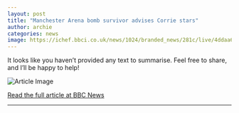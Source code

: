 ```yaml
---
layout: post
title: "Manchester Arena bomb survivor advises Corrie stars"
author: archie
categories: news
image: https://ichef.bbci.co.uk/news/1024/branded_news/281c/live/4ddaa650-a9c2-11f0-aa13-0b0479f6f42a.jpg
---
```

It looks like you haven’t provided any text to summarise. Feel free to share, and I’ll be happy to help!

![Article Image](https://ichef.bbci.co.uk/news/1024/branded_news/281c/live/4ddaa650-a9c2-11f0-aa13-0b0479f6f42a.jpg)

[Read the full article at BBC News](https://www.bbc.com/news/videos/cn8vyjexr9do?at_medium=RSS&at_campaign=rss)

---
